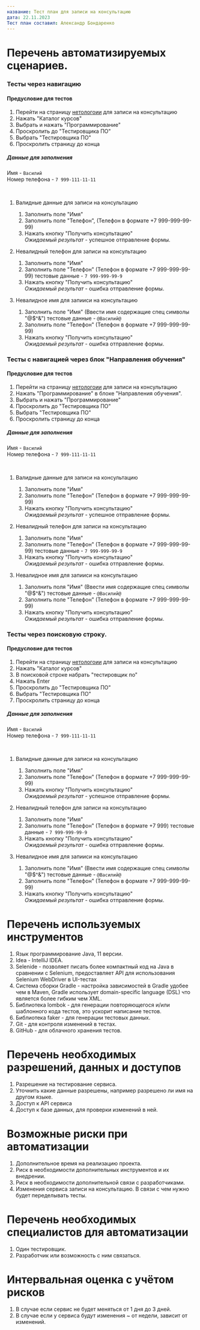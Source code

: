 ```yaml
---
название: Тест план для записи на консультацию
дата: 22.11.2023
Тест план составил: Александр Бондаренко
---
```


# Перечень автоматизируемых сценариев.

### Тесты через навигацию

#### Предусловие для тестов
  1. Перейти на страницу [нетологоии](https://netology.ru/#/) для записи на консультацию
  1. Нажать "Каталог курсов"
  1. Выбрать и нажать "Программирование"
  1. Проскролить до "Тестировщика ПО"
  1. Выбрать "Тестировщика ПО"
  1. Проскролить страницу до конца

##### Данные для заполнения
Имя - ```Василий```
<br>
Номер телефона - ```7 999-111-11-11```
  
  <br>

  1. Валидные данные для записи на консультацию
     1. Заполнить поле "Имя"
     1. Заполнить поле "Телефон", (Телефон в формате +7 999-999-99-99)
     1. Нажать кнопку "Получить консультацию"
        <br>
    *Ожидаемый результат* - успешное отправление формы.
    
  1. Невалидный телефон для записи на консультацию
     1. Заполнить поле "Имя"
     1. Заполнить поле "Телефон" (Телефон в формате +7 999-999-99-99) тестовые данные - ```7 999-999-99-9```
     1. Нажать кнопку "Получить консультацию"
           <br>
    *Ожидаемый результат* - ошибка отправление формы.
        
  1. Невалидное имя для запииси на консультацию
     1. Заполнить поле "Имя" (Ввести имя содержащие спец символы "@$^&") тестовые данные - ```@Василий@```
     1. Заполнить поле "Телефон" (Телефон в формате +7 999-999-99-99)
     1. Нажать кнопку "Получить консультацию"
        <br>
    *Ожидаемый результат* - ошибка отправление формы.
        

  ### Тесты с навигацией через блок "Направления обучения"

  #### Предусловие для тестов
  1. Перейти на страницу [нетологоии](https://netology.ru/#/) для записи на консультацию
  1. Нажать "Программирование" в блоке "Направления обучения".
  1. Выбрать и нажать "Программирование"
  1. Проскролить до "Тестировщика ПО"
  1. Выбрать "Тестировщика ПО"
  1. Проскролить страницу до конца

##### Данные для заполнения
Имя - ```Василий```
<br>
Номер телефона - ```7 999-111-11-11```
  
  <br>
  
  1. Валидные данные для записи на консультацию
     1. Заполнить поле "Имя"
     1. Заполнить поле "Телефон" (Телефон в формате +7 999-999-99-99)
     1. Нажать кнопку "Получить консультацию"
        <br>
    *Ожидаемый результат* - успешное отправление формы.
        
  1. Невалидный телефон для записи на консультацию
     1. Заполнить поле "Имя"
     1. Заполнить поле "Телефон" (Телефон в формате +7 999-999-99-99) тестовые данные - ```7 999-999-99-9```
     1. Нажать кнопку "Получить консультацию"
        <br>
    *Ожидаемый результат* - ошибка отправление формы.
      
  1. Невалидное имя для запииси на консультацию
     1. Заполнить поля "Имя" (Ввести имя содержащие спец символы "@$^&") тестовые данные - ```@Василий@```
     1. Заполнить поле "Телефон" (Телефон в формате +7 999-999-99-99)
     1. Нажать кнопку "Получить консультацию"
        <br>
    *Ожидаемый результат* - ошибка отправление формы.

  ### Тесты через поисковую строку.
  
  #### Предусловие для тестов
  1. Перейти на страницу [нетологоии](https://netology.ru/#/) для записи на консультацию
  1. Нажать "Каталог курсов"
  1. В поисковой строке набрать "тестировщик по"
  1. Нажать Enter 
  1. Проскролить до "Тестировщика ПО"
  1. Выбрать "Тестировщика ПО"
  1. Проскролить страницу до конца

##### Данные для заполнения
Имя - ```Василий```
<br>
Номер телефона - ```7 999-111-11-11```
  
  <br>
  
  1. Валидные данные для записи на консультацию
     1. Заполнить поле "Имя"
     1. Заполнить поле "Телефон" (Телефон в формате +7 999-999-99-99)
     1. Нажать кнопку "Получить консультацию"
        <br>
    *Ожидаемый результат* - успешное отправление формы.
        
  1. Невалидный телефон для записи на консультацию
     1. Заполнить поле "Имя"
     1. Заполнить поле "Телефон" (Телефон в формате +7 999) тестовые данные - ```7 999-999-99-9```
     1. Нажать кнопку "Получить консультацию"
        <br>
    *Ожидаемый результат* - ошибка отправление формы.
      
  1. Невалидное имя для запииси на консультацию
     1. Заполнить поле "Имя" (Ввести имя содержащие спец символы "@$^&") тестовые данные - ```@Василий@```
     1. Заполнить поле "Телефон" (Телефон в формате +7 999-999-99-99)
     1. Нажать кнопку "Получить консультацию"
        <br>
    *Ожидаемый результат* - ошибка отправление формы.

  
# Перечень используемых инструментов

  1. Язык программирование Java, 11 версии.
  1. Idea - IntelliJ IDEA.
  1. Selenide - позволяет писать более компактный код на Java в сравнении с Selenium, предоставляет API для использования Selenium WebDriver в UI-тестах
  1. Система сборки Gradle - настройка зависимостей в Gradle удобее чем в Maven, Gradle использует domain-specific language (DSL) что является более гибким чем XML.
  1. Библиотека lombok - для генерации повторяющегося и/или шаблонного кода тестов, это ускорит написание тестов.
  1. Библиотека faker - для генерации тестовых данных.
  1. Git - для контроля изменений в тестах.
  1. GitHub - для облачного хранения тестов.

# Перечень необходимых разрешений, данных и доступов

  1. Разрешение на тестирование сервиса.
  1. Уточнить какие данные разрешены, например разрешено ли имя на другом языке.
  1. Доступ к API сервиса
  1. Доступ к базе данных, для проверки изменений в ней.  

# Возможные риски при автоматизации

  1. Дополнительное время на реализацию проекта.
  1. Риск в необходимости дополнительных инструментов и их внедрении.
  1. Риск в необходимости дополнительной связи с разработчиками. 
  1. Изменения сервиса записи на консультацию. В связи с чем нужно будет переделывать тесты. 

# Перечень необходимых специалистов для автоматизации

  1. Один тестировщик.
  1. Разработчик или возможность с ним связаться. 

# Интервальная оценка с учётом рисков
  
  1. В случае если сервис не будет меняться от 1 дня до 3 дней.
  1. В случае если у сервиса будут изменения ~ от недели, зависит от изменений.
